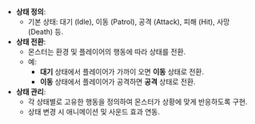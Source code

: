 - **상태 정의**:
    - 기본 상태: 대기 (Idle), 이동 (Patrol), 공격 (Attack), 피해 (Hit), 사망 (Death) 등.
- **상태 전환**:
    - 몬스터는 환경 및 플레이어의 행동에 따라 상태를 전환.
    - 예:
        - **대기** 상태에서 플레이어가 가까이 오면 **이동** 상태로 전환.
        - **이동** 상태에서 플레이어가 공격하면 **공격** 상태로 전환.
- **상태 관리**:
    - 각 상태별로 고유한 행동을 정의하여 몬스터가 상황에 맞게 반응하도록 구현.
    - 상태 변경 시 애니메이션 및 사운드 효과 연동.
